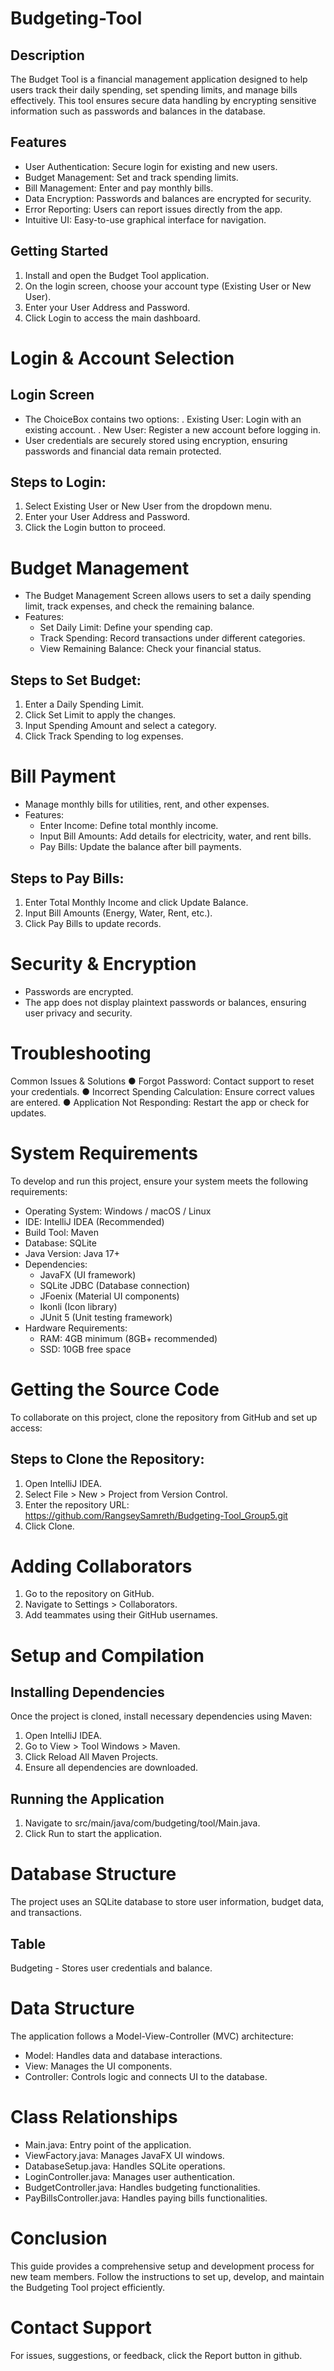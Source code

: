 # Budgeting-Tool
## Description
The Budget Tool is a financial management application designed to help users track their daily 
spending, set spending limits, and manage bills effectively. This tool ensures secure data 
handling by encrypting sensitive information such as passwords and balances in the database.
## Features
- User Authentication: Secure login for existing and new users. 
- Budget Management: Set and track spending limits. 
- Bill Management: Enter and pay monthly bills. 
- Data Encryption: Passwords and balances are encrypted for security. 
- Error Reporting: Users can report issues directly from the app. 
- Intuitive UI: Easy-to-use graphical interface for navigation. 
## Getting Started 
1. Install and open the Budget Tool application. 
2. On the login screen, choose your account type (Existing User or New User). 
3. Enter your User Address and Password. 
4. Click Login to access the main dashboard.
# Login & Account Selection 
## Login Screen 
- The ChoiceBox contains two options: 
  . Existing User: Login with an existing account.
  . New User: Register a new account before logging in. 
- User credentials are securely stored using encryption, ensuring passwords and financial data remain protected. 
## Steps to Login: 
1. Select Existing User or New User from the dropdown menu. 
2. Enter your User Address and Password. 
3. Click the Login button to proceed.
# Budget Management 
- The Budget Management Screen allows users to set a daily spending limit, track 
expenses, and check the remaining balance. 
- Features: 
  - Set Daily Limit: Define your spending cap.
  - Track Spending: Record transactions under different categories.
  - View Remaining Balance: Check your financial status.
## Steps to Set Budget:
1. Enter a Daily Spending Limit. 
2. Click Set Limit to apply the changes. 
3. Input Spending Amount and select a category. 
4. Click Track Spending to log expenses.
# Bill Payment 
- Manage monthly bills for utilities, rent, and other expenses.
- Features: 
  - Enter Income: Define total monthly income.
  - Input Bill Amounts: Add details for electricity, water, and rent bills.
  - Pay Bills: Update the balance after bill payments. 
## Steps to Pay Bills: 
1. Enter Total Monthly Income and click Update Balance. 
2. Input Bill Amounts (Energy, Water, Rent, etc.). 
3. Click Pay Bills to update records. 
# Security & Encryption 
- Passwords are encrypted.
- The app does not display plaintext passwords or balances, ensuring user privacy and 
security. 
# Troubleshooting 
Common Issues & Solutions 
● Forgot Password: Contact support to reset your credentials. 
● Incorrect Spending Calculation: Ensure correct values are entered. 
● Application Not Responding: Restart the app or check for updates.
# System Requirements
To develop and run this project, ensure your system meets the following requirements: 
- Operating System: Windows / macOS / Linux 
- IDE: IntelliJ IDEA (Recommended) 
- Build Tool: Maven 
- Database: SQLite 
- Java Version: Java 17+ 
- Dependencies:
    - JavaFX (UI framework)
    - SQLite JDBC (Database connection)
    - JFoenix (Material UI components)
    - Ikonli (Icon library)
    - JUnit 5 (Unit testing framework) 
- Hardware Requirements: 
    - RAM: 4GB minimum (8GB+ recommended)
    - SSD: 10GB free space
# Getting the Source Code 
To collaborate on this project, clone the repository from GitHub and set up access:
## Steps to Clone the Repository: 
1. Open IntelliJ IDEA. 
2. Select File > New > Project from Version Control. 
3. Enter the repository URL: 
https://github.com/RangseySamreth/Budgeting-Tool_Group5.git 
4. Click Clone. 
# Adding Collaborators 
1. Go to the repository on GitHub. 
2. Navigate to Settings > Collaborators. 
3. Add teammates using their GitHub usernames. 
# Setup and Compilation 
## Installing Dependencies 
Once the project is cloned, install necessary dependencies using Maven: 
1. Open IntelliJ IDEA. 
2. Go to View > Tool Windows > Maven. 
3. Click Reload All Maven Projects. 
4. Ensure all dependencies are downloaded.
## Running the Application 
1. Navigate to src/main/java/com/budgeting/tool/Main.java. 
2. Click Run to start the application.
# Database Structure 
The project uses an SQLite database to store user information, budget data, and transactions.
## Table 
Budgeting - Stores user credentials and balance. 
# Data Structure 
The application follows a Model-View-Controller (MVC) architecture: 
- Model: Handles data and database interactions.
- View: Manages the UI components.
- Controller: Controls logic and connects UI to the database. 
# Class Relationships 
- Main.java: Entry point of the application.
- ViewFactory.java: Manages JavaFX UI windows.
- DatabaseSetup.java: Handles SQLite operations.
- LoginController.java: Manages user authentication.
- BudgetController.java: Handles budgeting functionalities.
- PayBillsController.java: Handles paying bills functionalities. 
# Conclusion 
This guide provides a comprehensive setup and development process for new team members. 
Follow the instructions to set up, develop, and maintain the Budgeting Tool project efficiently.
#  Contact Support 
For issues, suggestions, or feedback, click the Report button in github.
